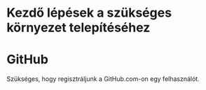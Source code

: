  # Kezdő lépések a szükséges környezet telepítéséhez

# GitHub

Szükséges, hogy regisztráljunk a GitHub.com-on egy felhasználót.
